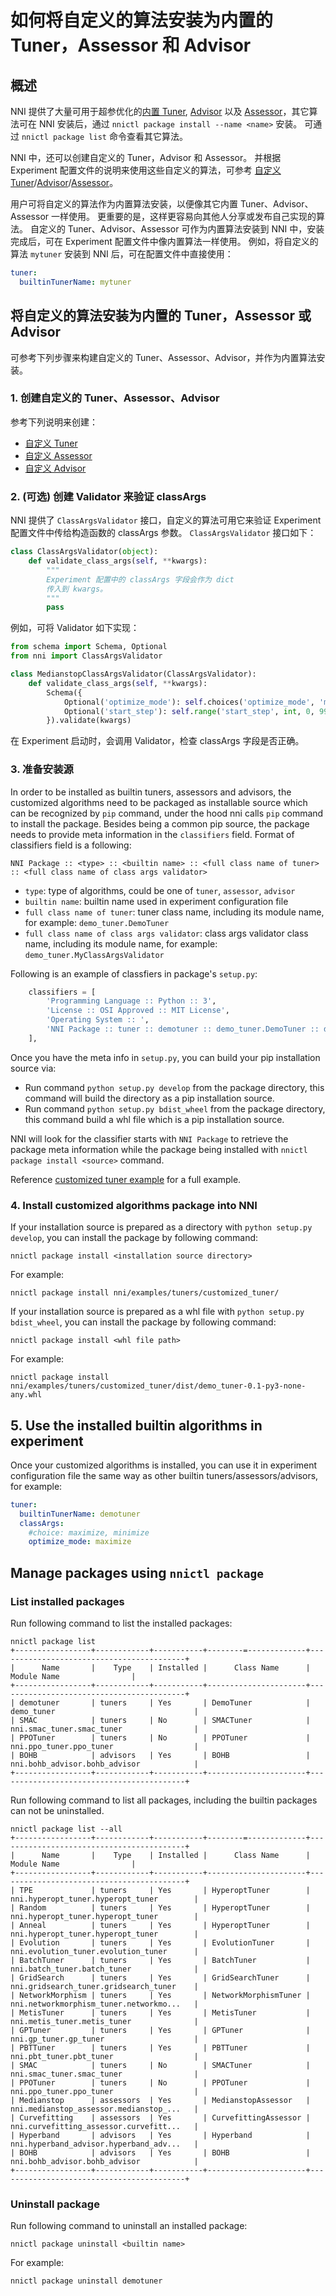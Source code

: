 **如何将自定义的算法安装为内置的 Tuner，Assessor 和 Advisor**
===

## 概述

NNI 提供了大量可用于超参优化的[内置 Tuner](../Tuner/BuiltinTuner.md), [Advisor](../Tuner/BuiltinTuner.md#Hyperband) 以及 [Assessor](../Assessor/BuiltinAssessor.md)，其它算法可在 NNI 安装后，通过 `nnictl package install --name <name>` 安装。 可通过 `nnictl package list` 命令查看其它算法。

NNI 中，还可以创建自定义的 Tuner，Advisor 和 Assessor。 并根据 Experiment 配置文件的说明来使用这些自定义的算法，可参考 [自定义 Tuner](../Tuner/CustomizeTuner.md)/[Advisor](../Tuner/CustomizeAdvisor.md)/[Assessor](../Assessor/CustomizeAssessor.md)。

用户可将自定义的算法作为内置算法安装，以便像其它内置 Tuner、Advisor、Assessor 一样使用。 更重要的是，这样更容易向其他人分享或发布自己实现的算法。 自定义的 Tuner、Advisor、Assessor 可作为内置算法安装到 NNI 中，安装完成后，可在 Experiment 配置文件中像内置算法一样使用。 例如，将自定义的算法 `mytuner` 安装到 NNI 后，可在配置文件中直接使用：
```yaml
tuner:
  builtinTunerName: mytuner
```

## 将自定义的算法安装为内置的 Tuner，Assessor 或 Advisor
可参考下列步骤来构建自定义的 Tuner、Assessor、Advisor，并作为内置算法安装。

### 1. 创建自定义的 Tuner、Assessor、Advisor
参考下列说明来创建：
* [自定义 Tuner](../Tuner/CustomizeTuner.md)
* [自定义 Assessor](../Assessor/CustomizeAssessor.md)
* [自定义 Advisor](../Tuner/CustomizeAdvisor.md)

### 2. (可选) 创建 Validator 来验证 classArgs
NNI 提供了 `ClassArgsValidator` 接口，自定义的算法可用它来验证 Experiment 配置文件中传给构造函数的 classArgs 参数。 `ClassArgsValidator` 接口如下：
```python
class ClassArgsValidator(object):
    def validate_class_args(self, **kwargs):
        """
        Experiment 配置中的 classArgs 字段会作为 dict
        传入到 kwargs。
        """
        pass
```
例如，可将 Validator 如下实现：
```python
from schema import Schema, Optional
from nni import ClassArgsValidator

class MedianstopClassArgsValidator(ClassArgsValidator):
    def validate_class_args(self, **kwargs):
        Schema({
            Optional('optimize_mode'): self.choices('optimize_mode', 'maximize', 'minimize'),
            Optional('start_step'): self.range('start_step', int, 0, 9999),
        }).validate(kwargs)
```
在 Experiment 启动时，会调用 Validator，检查 classArgs 字段是否正确。

### 3. 准备安装源
In order to be installed as builtin tuners, assessors and advisors, the customized algorithms need to be packaged as installable source which can be recognized by `pip` command, under the hood nni calls `pip` command to install the package. Besides being a common pip source, the package needs to provide meta information in the `classifiers` field. Format of classifiers field is a following:
```
NNI Package :: <type> :: <builtin name> :: <full class name of tuner> :: <full class name of class args validator>
```
* `type`: type of algorithms, could be one of `tuner`, `assessor`, `advisor`
* `builtin name`: builtin name used in experiment configuration file
* `full class name of tuner`: tuner class name, including its module name, for example: `demo_tuner.DemoTuner`
* `full class name of class args validator`: class args validator class name, including its module name, for example: `demo_tuner.MyClassArgsValidator`

Following is an example of classfiers in package's `setup.py`:

```python
    classifiers = [
        'Programming Language :: Python :: 3',
        'License :: OSI Approved :: MIT License',
        'Operating System :: ',
        'NNI Package :: tuner :: demotuner :: demo_tuner.DemoTuner :: demo_tuner.MyClassArgsValidator'
    ],
```

Once you have the meta info in `setup.py`, you can build your pip installation source via:
* Run command `python setup.py develop` from the package directory, this command will build the directory as a pip installation source.
* Run command `python setup.py bdist_wheel` from the package directory, this command build a whl file which is a pip installation source.

NNI will look for the classifier starts with `NNI Package` to retrieve the package meta information while the package being installed with `nnictl package install <source>` command.

Reference [customized tuner example](https://github.com/microsoft/nni/blob/master/examples/tuners/customized_tuner/README.md) for a full example.

### 4. Install customized algorithms package into NNI

If your installation source is prepared as a directory with `python setup.py develop`, you can install the package by following command:

`nnictl package install <installation source directory>`

For example:

`nnictl package install nni/examples/tuners/customized_tuner/`

If your installation source is prepared as a whl file with `python setup.py bdist_wheel`, you can install the package by following command:

`nnictl package install <whl file path>`

For example:

`nnictl package install nni/examples/tuners/customized_tuner/dist/demo_tuner-0.1-py3-none-any.whl`

## 5. Use the installed builtin algorithms in experiment
Once your customized algorithms is installed, you can use it in experiment configuration file the same way as other builtin tuners/assessors/advisors, for example:

```yaml
tuner:
  builtinTunerName: demotuner
  classArgs:
    #choice: maximize, minimize
    optimize_mode: maximize
```


## Manage packages using `nnictl package`

### List installed packages

Run following command to list the installed packages:

```
nnictl package list
+-----------------+------------+-----------+--------=-------------+------------------------------------------+
|      Name       |    Type    | Installed |      Class Name      |               Module Name                |
+-----------------+------------+-----------+----------------------+------------------------------------------+
| demotuner       | tuners     | Yes       | DemoTuner            | demo_tuner                               |
| SMAC            | tuners     | No        | SMACTuner            | nni.smac_tuner.smac_tuner                |
| PPOTuner        | tuners     | No        | PPOTuner             | nni.ppo_tuner.ppo_tuner                  |
| BOHB            | advisors   | Yes       | BOHB                 | nni.bohb_advisor.bohb_advisor            |
+-----------------+------------+-----------+----------------------+------------------------------------------+
```

Run following command to list all packages, including the builtin packages can not be uninstalled.

```
nnictl package list --all
+-----------------+------------+-----------+--------=-------------+------------------------------------------+
|      Name       |    Type    | Installed |      Class Name      |               Module Name                |
+-----------------+------------+-----------+----------------------+------------------------------------------+
| TPE             | tuners     | Yes       | HyperoptTuner        | nni.hyperopt_tuner.hyperopt_tuner        |
| Random          | tuners     | Yes       | HyperoptTuner        | nni.hyperopt_tuner.hyperopt_tuner        |
| Anneal          | tuners     | Yes       | HyperoptTuner        | nni.hyperopt_tuner.hyperopt_tuner        |
| Evolution       | tuners     | Yes       | EvolutionTuner       | nni.evolution_tuner.evolution_tuner      |
| BatchTuner      | tuners     | Yes       | BatchTuner           | nni.batch_tuner.batch_tuner              |
| GridSearch      | tuners     | Yes       | GridSearchTuner      | nni.gridsearch_tuner.gridsearch_tuner    |
| NetworkMorphism | tuners     | Yes       | NetworkMorphismTuner | nni.networkmorphism_tuner.networkmo...   |
| MetisTuner      | tuners     | Yes       | MetisTuner           | nni.metis_tuner.metis_tuner              |
| GPTuner         | tuners     | Yes       | GPTuner              | nni.gp_tuner.gp_tuner                    |
| PBTTuner        | tuners     | Yes       | PBTTuner             | nni.pbt_tuner.pbt_tuner                  |
| SMAC            | tuners     | No        | SMACTuner            | nni.smac_tuner.smac_tuner                |
| PPOTuner        | tuners     | No        | PPOTuner             | nni.ppo_tuner.ppo_tuner                  |
| Medianstop      | assessors  | Yes       | MedianstopAssessor   | nni.medianstop_assessor.medianstop_...   |
| Curvefitting    | assessors  | Yes       | CurvefittingAssessor | nni.curvefitting_assessor.curvefitt...   |
| Hyperband       | advisors   | Yes       | Hyperband            | nni.hyperband_advisor.hyperband_adv...   |
| BOHB            | advisors   | Yes       | BOHB                 | nni.bohb_advisor.bohb_advisor            |
+-----------------+------------+-----------+----------------------+------------------------------------------+
```

### Uninstall package

Run following command to uninstall an installed package:

`nnictl package uninstall <builtin name>`

For example:

`nnictl package uninstall demotuner`

